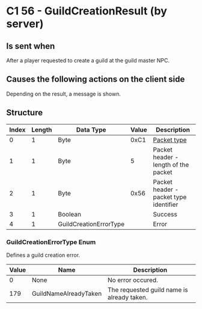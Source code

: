 # C1 56 - GuildCreationResult (by server)

## Is sent when

After a player requested to create a guild at the guild master NPC.

## Causes the following actions on the client side

Depending on the result, a message is shown.

## Structure

| Index | Length | Data Type | Value | Description |
|-------|--------|-----------|-------|-------------|
| 0 | 1 |   Byte   | 0xC1  | [Packet type](PacketTypes.md) |
| 1 | 1 |    Byte   |   5   | Packet header - length of the packet |
| 2 | 1 |    Byte   | 0x56  | Packet header - packet type identifier |
| 3 | 1 | Boolean |  | Success |
| 4 | 1 | GuildCreationErrorType |  | Error |

### GuildCreationErrorType Enum

Defines a guild creation error.

| Value | Name | Description |
|-------|------|-------------|
| 0 | None | No error occured. |
| 179 | GuildNameAlreadyTaken | The requested guild name is already taken. |
